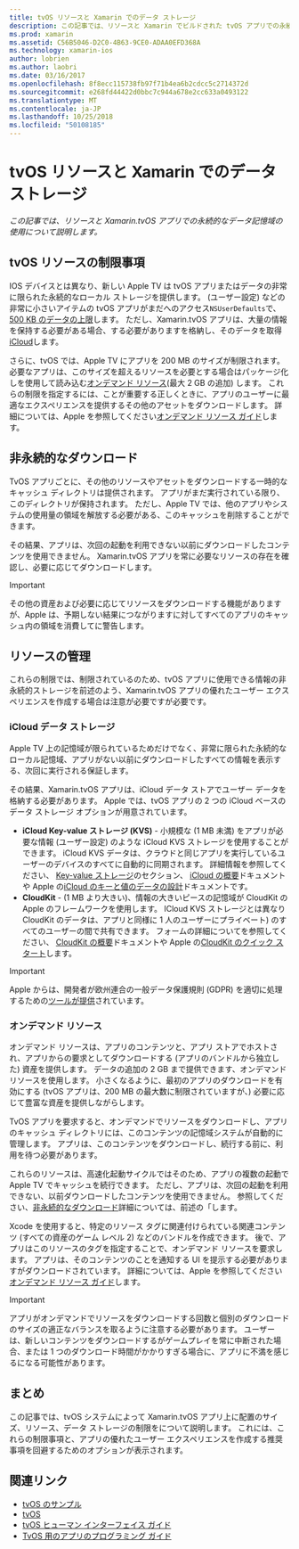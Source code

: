 ```yaml
---
title: tvOS リソースと Xamarin でのデータ ストレージ
description: この記事では、リソースと Xamarin でビルドされた tvOS アプリでの永続的なデータ ストレージを操作する方法について説明します。 ICloud のデータ ストレージと、オンデマンドのリソースがについて説明します。
ms.prod: xamarin
ms.assetid: C56B5046-D2C0-4B63-9CE0-ADAA0EFD368A
ms.technology: xamarin-ios
author: lobrien
ms.author: laobri
ms.date: 03/16/2017
ms.openlocfilehash: 8f8ecc115738fb97f71b4ea6b2cdcc5c2714372d
ms.sourcegitcommit: e268fd44422d0bbc7c944a678e2cc633a0493122
ms.translationtype: MT
ms.contentlocale: ja-JP
ms.lasthandoff: 10/25/2018
ms.locfileid: "50108185"
---
```

# <a name="tvos-resources-and-data-storage-in-xamarin"></a>tvOS リソースと Xamarin でのデータ ストレージ

_この記事では、リソースと Xamarin.tvOS アプリでの永続的なデータ記憶域の使用について説明します。_

<a name="tvOS-Resource-Limitations" />

## <a name="tvos-resource-limitations"></a>tvOS リソースの制限事項

IOS デバイスとは異なり、新しい Apple TV は tvOS アプリまたはデータの非常に限られた永続的なローカル ストレージを提供します。 (ユーザー設定) などの非常に小さいアイテムの tvOS アプリがまだへのアクセス`NSUserDefaults`で、 [500 KB のデータの上限](https://forums.developer.apple.com/message/50696#50696)します。 ただし、Xamarin.tvOS アプリは、大量の情報を保持する必要がある場合、する必要がありますを格納し、そのデータを取得[iCloud](#iCloud-Data-Storage)します。

さらに、tvOS では、Apple TV にアプリを 200 MB のサイズが制限されます。 必要なアプリは、このサイズを超えるリソースを必要とする場合はパッケージ化しを使用して読み込む[オンデマンド リソース](#On-Demand-Resources)(最大 2 GB の追加) します。 これらの制限を指定するには、ことが重要する正しくときに、アプリのユーザーに最適なエクスペリエンスを提供するその他のアセットをダウンロードします。 詳細については、Apple を参照してください[オンデマンド リソース ガイド](https://developer.apple.com/library/prerelease/tvos/documentation/FileManagement/Conceptual/On_Demand_Resources_Guide/index.html#//apple_ref/doc/uid/TP40015083)します。

<a name="Non-Persistent-Downloads" />

## <a name="non-persistent-downloads"></a>非永続的なダウンロード

TvOS アプリごとに、その他のリソースやアセットをダウンロードする一時的なキャッシュ ディレクトリは提供されます。 アプリがまだ実行されている限り、このディレクトリが保持されます。 ただし、Apple TV では、他のアプリやシステムの使用量の領域を解放する必要がある、このキャッシュを削除することができます。

その結果、アプリは、次回の起動を利用できない以前にダウンロードしたコンテンツを使用できません。 Xamarin.tvOS アプリを常に必要なリソースの存在を確認し、必要に応じてダウンロードします。

> [!IMPORTANT]
> その他の資産および必要に応じてリソースをダウンロードする機能がありますが、Apple は、予期しない結果につながりますに対してすべてのアプリのキャッシュ内の領域を消費してに警告します。




<a name="Managing-Resources" />

## <a name="managing-resources"></a>リソースの管理

これらの制限では、制限されているのため、tvOS アプリに使用できる情報の非永続的ストレージを前述のよう、Xamarin.tvOS アプリの優れたユーザー エクスペリエンスを作成する場合は注意が必要ですが必要です。

<a name="iCloud-Data-Storage" />

### <a name="icloud-data-storage"></a>iCloud データ ストレージ

Apple TV 上の記憶域が限られているためだけでなく、非常に限られた永続的なローカル記憶域、アプリがない以前にダウンロードしたすべての情報を表示する、次回に実行される保証します。

その結果、Xamarin.tvOS アプリは、iCloud データ ストアでユーザー データを格納する必要があります。 Apple では、tvOS アプリの 2 つの iCloud ベースのデータ ストレージ オプションが用意されています。

- **iCloud Key-value ストレージ (KVS)** - 小規模な (1 MB 未満) をアプリが必要な情報 (ユーザー設定) のような iCloud KVS ストレージを使用することができます。 iCloud KVS データは、クラウドと同じアプリを実行しているユーザーのデバイスのすべてに自動的に同期されます。 詳細情報を参照してください、 [Key-value ストレージ](~/ios/data-cloud/introduction-to-icloud.md)のセクション、 [iCloud の概要](~/ios/data-cloud/introduction-to-icloud.md)ドキュメントや Apple の[iCloud のキーと値のデータの設計](https://developer.apple.com/library/prerelease/tvos/documentation/General/Conceptual/iCloudDesignGuide/Chapters/DesigningForKey-ValueDataIniCloud.html#//apple_ref/doc/uid/TP40012094-CH7)ドキュメントです。
- **CloudKit** - (1 MB より大きい)、情報の大きいピースの記憶域が CloudKit の Apple のフレームワークを使用します。 ICloud KVS ストレージとは異なり CloudKit のデータは、アプリと同様に 1 人のユーザーにプライベート) のすべてのユーザーの間で共有できます。 フォームの詳細についてを参照してください、 [CloudKit の概要](~/ios/data-cloud/intro-to-cloudkit.md)ドキュメントや Apple の[CloudKit のクイック スタート](https://developer.apple.com/library/prerelease/tvos/documentation/DataManagement/Conceptual/CloudKitQuickStart/Introduction/Introduction.html#//apple_ref/doc/uid/TP40014987)します。

> [!IMPORTANT]
> Apple からは、開発者が欧州連合の一般データ保護規則 (GDPR) を適切に処理するための[ツールが提供](https://developer.apple.com/support/allowing-users-to-manage-data/)されています。

<a name="On-Demand-Resources" />

### <a name="on-demand-resources"></a>オンデマンド リソース

オンデマンド リソースは、アプリのコンテンツと、アプリ ストアでホストされ、アプリからの要求としてダウンロードする (アプリのバンドルから独立した) 資産を提供します。 データの追加の 2 GB まで提供できます、オンデマンド リソースを使用します。 小さくなるように、最初のアプリのダウンロードを有効にする (tvOS アプリは、200 MB の最大数に制限されていますが、) 必要に応じて豊富な資産を提供しながらします。

TvOS アプリを要求すると、オンデマンドでリソースをダウンロードし、アプリのキャッシュ ディレクトリには、このコンテンツの記憶域システムが自動的に管理します。 アプリは、このコンテンツをダウンロードし、続行する前に、利用を待つ必要があります。

これらのリソースは、高速化起動サイクルではそのため、アプリの複数の起動で Apple TV でキャッシュを続行できます。 ただし、アプリは、次回の起動を利用できない、以前ダウンロードしたコンテンツを使用できません。 参照してください、[非永続的なダウンロード](#Non-Persistent-Downloads)詳細については、前述の「します。

Xcode を使用すると、特定のリソース タグに関連付けられている関連コンテンツ (すべての資産のゲーム レベル 2) などのバンドルを作成できます。 後で、アプリはこのリソースのタグを指定することで、オンデマンド リソースを要求します。 アプリは、そのコンテンツのことを通知する UI を提示する必要がありますがダウンロードされています。 詳細については、Apple を参照してください[オンデマンド リソース ガイド](https://developer.apple.com/library/prerelease/tvos/documentation/FileManagement/Conceptual/On_Demand_Resources_Guide/index.html#//apple_ref/doc/uid/TP40015083)します。

> [!IMPORTANT]
> アプリがオンデマンドでリソースをダウンロードする回数と個別のダウンロードのサイズの適正なバランスを取るように注意する必要があります。 ユーザーは、新しいコンテンツをダウンロードするがゲームプレイを常に中断された場合、または 1 つのダウンロード時間がかかりすぎる場合に、アプリに不満を感じるになる可能性があります。




<a name="Summary" />

## <a name="summary"></a>まとめ

この記事では、tvOS システムによって Xamarin.tvOS アプリ上に配置のサイズ、リソース、データ ストレージの制限をについて説明します。 これには、これらの制限事項と、アプリの優れたユーザー エクスペリエンスを作成する推奨事項を回避するためのオプションが表示されます。



## <a name="related-links"></a>関連リンク

- [tvOS のサンプル](https://developer.xamarin.com/samples/tvos/all/)
- [tvOS](https://developer.apple.com/tvos/)
- [tvOS ヒューマン インターフェイス ガイド](https://developer.apple.com/tvos/human-interface-guidelines/)
- [TvOS 用のアプリのプログラミング ガイド](https://developer.apple.com/library/prerelease/tvos/documentation/General/Conceptual/AppleTV_PG/)
